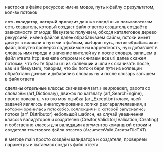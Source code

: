настрока в файле ресурсов: 
имена модов, путь к файлу с результатом, кол-во потоков


есть валидатор, который проверит данные введённые пользователем
есть создатель, который создаст файл ответов
создатель создаёт в зависимости от мода:
filesystem:
получаем, обходя каталоговое дерево рекурсией, имена файлов
далее обрабатываем файлы, потоки имеет доступ к колеции с путями к файлам, выбирая путь, поток обрабатывает файл, попутно проверяя содержимое на карректность, ну и добавляет в словарь имя города и значение жителей
ну и после словарь запишем в файл ответа
http:
вначале откроем и считаем все uri
далее скажем потокам, что бы те брали uri из коллекции и шли их скачивать
после, как и в filesystem, говорим, что бы потоки беря пути из коллеции обработали данные и добавили в словарь
ну и после словарь запишем в файл ответа

сделаны отдельные классы:
скачивания (arf_FileUploader),
работа со словарём (arf_Dictionary),
движок по каталагу (arf_SearchEngine),
просто показать, что это моя ошибка (arf_Exception)
класс, чьей задачей являлось инкапсулирование логики распараллеливания, в котором хранилась потокобез. коллекция и с которой запускались потоки (arf_Distributor)
небольшой шаблон, на случай увеличения классов валидаторов и создателей (Creator,Validator,IValidation,ICreating) и собственно классы для валидации аргументов командной строки и создателя текстового файла ответов (ArgumetsValid,CreatorFileTXT) 

в методе main просто создаём валидатора и создателя, проверяем параметры и пытаемся создать файл ответа  